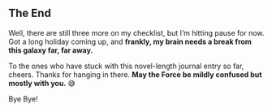 ## The End

Well, there are still three more on my checklist, but I’m hitting pause for now. Got a long holiday coming up, and **frankly, my brain needs a break from this galaxy far, far away.**

To the ones who have stuck with this novel-length journal entry so far, cheers. Thanks for hanging in there. **May the Force be mildly confused but mostly with you.** 😅

Bye Bye!